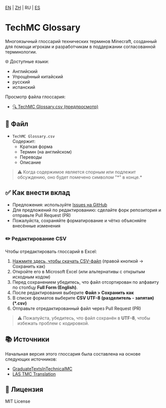 [EN](README.md) | [ZH](README.zh.md) | RU | [ES](README.es.md)

# TechMC Glossary

Многоязычный глоссарий технических терминов Minecraft, созданный для помощи игрокам и разработчикам в поддержании согласованной терминологии.

🌐 Доступные языки:

- Английский  
- Упрощённый китайский
- русский
- испанский

Просмотр файла глоссария:  
- [🔍 TechMC Glossary.csv (предпросмотр)](https://github.com/DuskScorpio/TechMC-Glossary/blob/main/TechMC%20Glossary.csv)

## 📄 Файл

- `TechMC Glossary.csv`  
  Содержит:
  - Краткая форма
  - Термин (на английском)
  - Переводы
  - Описание

> ⚠️ Когда содержимое является спорным или подлежит обсуждению, оно будет помечено символом "*" в конце.\*
## ✅ Как внести вклад

- Предложения: используйте [Issues на GitHub](https://github.com/DuskScorpio/TechMC-Glossary/issues)
- Для предложений по редактированию: сделайте форк репозитория и отправьте Pull Request (PR)
- Пожалуйста, сохраняйте форматирование и чётко объясняйте внесённые изменения

### ✏️ Редактирование CSV

Чтобы отредактировать глоссарий в Excel:

1. [Нажмите здесь, чтобы скачать CSV-файл](https://github.com/DuskScorpio/TechMC-Glossary/raw/main/TechMC%20Glossary.csv) (правой кнопкой → Сохранить как)  
2. Откройте его в Microsoft Excel (или альтернативы с открытым исходным кодом)
3. Перед сохранением убедитесь, что файл отсортирован по алфавиту по столбцу **Full Form (English)**.
4. После редактирования выберите **Файл > Сохранить как**  
5. В списке форматов выберите **CSV UTF-8 (разделитель - запятая) (*.csv)**  
6. Отправьте отредактированный файл через Pull Request (PR)

> ⚠️ Пожалуйста, убедитесь, что файл сохранён в **UTF-8**, чтобы избежать проблем с кодировкой.

## 📚 Источники

Начальная версия этого глоссария была составлена на основе следующих источников:  

- [GraduateTextsInTechnicalMC](https://github.com/tanhHeng/GraduateTextsInTechnicalMC)  
- [LAS TMC Translation](https://www.youtube.com/@redstonevideotranslation5478)

## 📜 Лицензия

MIT License
